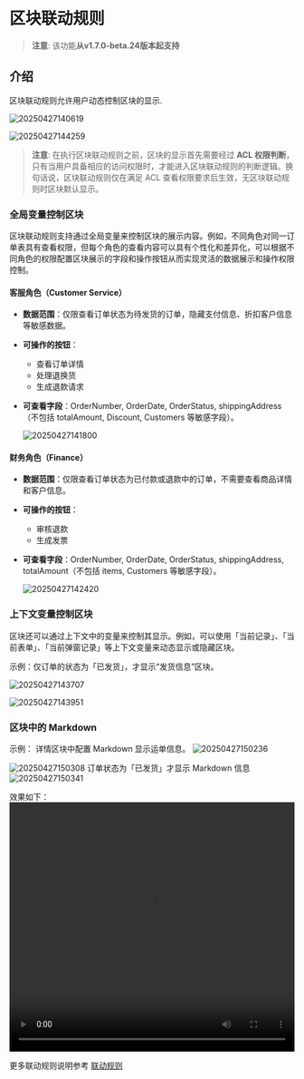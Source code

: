 # 区块联动规则

> **注意**: 该功能**从v1.7.0-beta.24版本起支持**

## 介绍

区块联动规则允许用户动态控制区块的显示.

![20250427140619](https://static-docs.nocobase.com/20250427140619.png)

![20250427144259](https://static-docs.nocobase.com/20250427144259.png)

> **注意**: 在执行区块联动规则之前，区块的显示首先需要经过 **ACL 权限判断**，只有当用户具备相应的访问权限时，才能进入区块联动规则的判断逻辑。换句话说，区块联动规则仅在满足 ACL 查看权限要求后生效，无区块联动规则时区块默认显示。

### 全局变量控制区块

区块联动规则支持通过全局变量来控制区块的展示内容。例如，不同角色对同一订单表具有查看权限，但每个角色的查看内容可以具有个性化和差异化，可以根据不同角色的权限配置区块展示的字段和操作按钮从而实现灵活的数据展示和操作权限控制。

#### 客服角色（Customer Service）

- **数据范围**：仅限查看订单状态为待发货的订单，隐藏支付信息、折扣客户信息等敏感数据。
- **可操作的按钮**：
  - 查看订单详情
  - 处理退换货
  - 生成退款请求
- **可查看字段**：OrderNumber, OrderDate, OrderStatus, shippingAddress（不包括 totalAmount, Discount, Customers 等敏感字段）。

  ![20250427141800](https://static-docs.nocobase.com/20250427141800.png)

#### 财务角色（Finance）

- **数据范围**：仅限查看订单状态为已付款或退款中的订单，不需要查看商品详情和客户信息。
- **可操作的按钮**：
  - 审核退款
  - 生成发票
- **可查看字段**：OrderNumber, OrderDate, OrderStatus, shippingAddress, totalAmount（不包括 items, Customers 等敏感字段）。

  ![20250427142420](https://static-docs.nocobase.com/20250427142420.png)

### 上下文变量控制区块

区块还可以通过上下文中的变量来控制其显示。例如，可以使用「当前记录」、「当前表单」、「当前弹窗记录」等上下文变量来动态显示或隐藏区块。

示例：仅订单的状态为「已发货」，才显示“发货信息”区块。

![20250427143707](https://static-docs.nocobase.com/20250427143707.png)

![20250427143951](https://static-docs.nocobase.com/20250427143951.png)

### 区块中的 Markdown

示例： 详情区块中配置 Markdown 显示运单信息。
![20250427150236](https://static-docs.nocobase.com/20250427150236.png)

![20250427150308](https://static-docs.nocobase.com/20250427150308.png)
订单状态为「已发货」才显示 Markdown 信息
![20250427150341](https://static-docs.nocobase.com/20250427150341.png)

效果如下：
<video width="100%" height="440" controls>
  <source src="https://static-docs.nocobase.com/20250427150738.mp4" type="video/mp4">
</video>

更多联动规则说明参考 [联动规则](/handbook/ui/linkage-rule)
